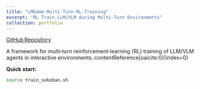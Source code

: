 ```yaml
---
title: "LMGame-Multi-Turn-RL-Training"
excerpt: "RL Train LLM/VLM during Multi-Turn Environments"
collection: portfolio
---
```


[GitHub Repository](https://github.com/mignonjia/lmgame_train_reorg)

A framework for multi‑turn reinforcement‑learning (RL) training of LLM/VLM agents in interactive environments.:contentReference[oaicite:0]{index=0}  

**Quick start:**  
  ```bash
  source train_sokoban.sh


